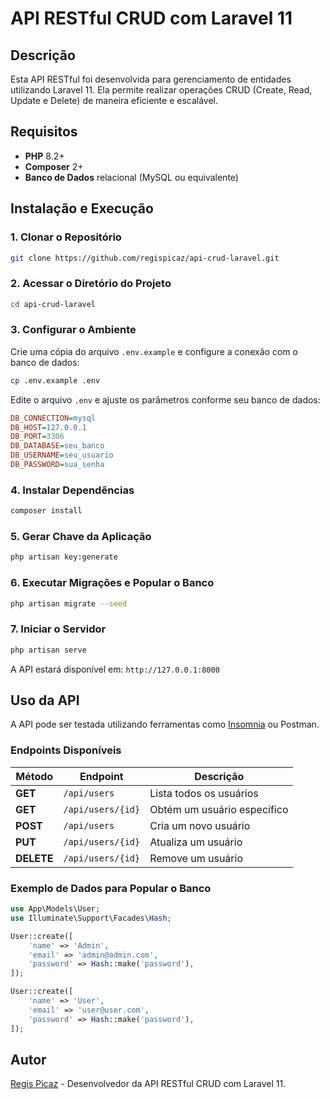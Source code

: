 # API RESTful CRUD com Laravel 11

## Descrição
Esta API RESTful foi desenvolvida para gerenciamento de entidades utilizando Laravel 11.
Ela permite realizar operações CRUD (Create, Read, Update e Delete) de maneira eficiente e escalável.

## Requisitos
- **PHP** 8.2+
- **Composer** 2+
- **Banco de Dados** relacional (MySQL ou equivalente)

## Instalação e Execução

### 1. Clonar o Repositório
```bash
git clone https://github.com/regispicaz/api-crud-laravel.git
```

### 2. Acessar o Diretório do Projeto
```bash
cd api-crud-laravel
```

### 3. Configurar o Ambiente
Crie uma cópia do arquivo `.env.example` e configure a conexão com o banco de dados:
```bash
cp .env.example .env
```
Edite o arquivo `.env` e ajuste os parâmetros conforme seu banco de dados:
```ini
DB_CONNECTION=mysql
DB_HOST=127.0.0.1
DB_PORT=3306
DB_DATABASE=seu_banco
DB_USERNAME=seu_usuario
DB_PASSWORD=sua_senha
```

### 4. Instalar Dependências
```bash
composer install
```

### 5. Gerar Chave da Aplicação
```bash
php artisan key:generate
```

### 6. Executar Migrações e Popular o Banco
```bash
php artisan migrate --seed
```

### 7. Iniciar o Servidor
```bash
php artisan serve
```
A API estará disponível em: `http://127.0.0.1:8000`

## Uso da API
A API pode ser testada utilizando ferramentas como [Insomnia](https://insomnia.rest/download) ou Postman.

### Endpoints Disponíveis

| Método | Endpoint | Descrição |
|---------|----------|-------------|
| **GET** | `/api/users` | Lista todos os usuários |
| **GET** | `/api/users/{id}` | Obtém um usuário específico |
| **POST** | `/api/users` | Cria um novo usuário |
| **PUT** | `/api/users/{id}` | Atualiza um usuário |
| **DELETE** | `/api/users/{id}` | Remove um usuário |

### Exemplo de Dados para Popular o Banco
```php
use App\Models\User;
use Illuminate\Support\Facades\Hash;

User::create([
    'name' => 'Admin',
    'email' => 'admin@admin.com',
    'password' => Hash::make('password'),
]);

User::create([
    'name' => 'User',
    'email' => 'user@user.com',
    'password' => Hash::make('password'),
]);
```

## Autor
[Regis Picaz](https://github.com/regispicaz) - Desenvolvedor da API RESTful CRUD com Laravel 11.

